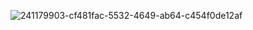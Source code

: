 ![241179903-cf481fac-5532-4649-ab64-c454f0de12af](https://github.com/alyysaveleva/6Sem/assets/131712175/71dcd1e1-e754-42e3-9019-219c88a7957c)

